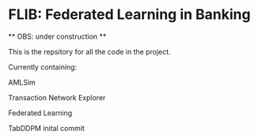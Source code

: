 # FLIB: Federated Learning in Banking

** OBS: under construction **

This is the repsitory for all the code in the project.

Currently containing:

  AMLSim

  Transaction Network Explorer

  Federated Learning

  TabDDPM
  inital commit
